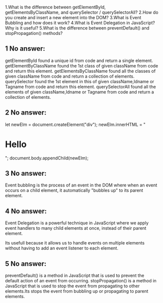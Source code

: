 1.What is the difference between getElementById, getElementsByClassName, and querySelector / querySelectorAll?
2.How do you create and insert a new element into the DOM?
3.What is Event Bubbling and how does it work?
4.What is Event Delegation in JavaScript? Why is it useful?
5.What is the difference between preventDefault() and stopPropagation() methods?

1 No answer:
------------
getElementById found a unique id from code and return a single element.
getElementByClassName found the 1st class of given className from code and return this element.
getElementsByClassName found all the classes of given className from code and return a collection of elements.
querySelector found the 1st element in this of given className,Idname or Tagname from code and return this element.
querySelectorAll found all the elements of given className,Idname or Tagname from code and return a collection of elements.

2 No answer:
------------
let newElm = document.createElement("div");
newElm.innerHTML = "<h1>Hello</h1>";
document.body.appendChild(newElm);

3 No answer:
------------
Event bubbling is the process of an event in the DOM where when an event occurs on a child element, it automatically "bubbles up" to its parent element.

4 No answer:
------------
Event Delegation is a powerful technique in JavaScript where we apply event handlers to many child elements at once, instead of their parent element.

Its usefull because it allows us to handle events on multiple elements without having to add an event listener to each element.

5 No answer:
------------
preventDefault() is a method in JavaScript that is used to prevent the default action of an event from occurring.
stopPropagation() is a method in JavaScript that is used to stop the event from propagating to other elements.Its stops the event from bubbling up or propagating to parent elements.

